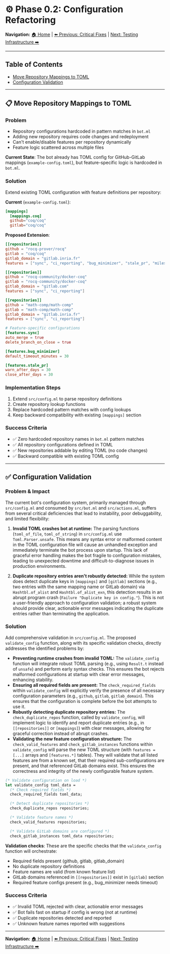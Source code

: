 # :gear: Phase 0.2: Configuration Refactoring

**Navigation:** [:house: Home](README.md) | [:arrow_left: Previous: Critical Fixes](04-phase0-critical-fixes.md) | [Next: Testing Infrastructure :arrow_right:](06-phase0-testing-infra.md)

---

## Table of Contents
- [Move Repository Mappings to TOML](#move-repository-mappings-to-toml)
- [Configuration Validation](#configuration-validation)

---

## :clipboard: Move Repository Mappings to TOML

### Problem

- Repository configurations hardcoded in pattern matches in `bot.ml`
- Adding new repository requires code changes and redeployment
- Can't enable/disable features per repository dynamically
- Feature logic scattered across multiple files

**Current State**: The bot already has TOML config for GitHub-GitLab mappings (`example-config.toml`), but feature-specific logic is hardcoded in `bot.ml`.

### Solution

Extend existing TOML configuration with feature definitions per repository:

**Current** (`example-config.toml`):
```toml
[mappings]
  [mappings.coq]
  github="coq/coq"
  gitlab="coq/coq"
```

**Proposed Extension**:
```toml
[[repositories]]
github = "rocq-prover/rocq"
gitlab = "coq/coq"
gitlab_domain = "gitlab.inria.fr"
features = ["sync", "ci_reporting", "bug_minimizer", "stale_pr", "milestone_sync", "backport_manager"]

[[repositories]]
github = "rocq-community/docker-coq"
gitlab = "rocq-community/docker-coq"
gitlab_domain = "gitlab.com"
features = ["sync", "ci_reporting"]

[[repositories]]
github = "math-comp/math-comp"
gitlab = "math-comp/math-comp"
gitlab_domain = "gitlab.inria.fr"
features = ["sync", "ci_reporting"]

# Feature-specific configurations
[features.sync]
auto_merge = true
delete_branch_on_close = true

[features.bug_minimizer]
default_timeout_minutes = 30

[features.stale_pr]
warn_after_days = 30
close_after_days = 30
```

### Implementation Steps

1. Extend `src/config.ml` to parse repository definitions
2. Create repository lookup functions
3. Replace hardcoded pattern matches with config lookups
4. Keep backward compatibility with existing `[mappings]` section

### Success Criteria

- :white_check_mark: Zero hardcoded repository names in `bot.ml` pattern matches
- :white_check_mark: All repository configurations defined in TOML
- :white_check_mark: New repositories addable by editing TOML (no code changes)
- :white_check_mark: Backward compatible with existing TOML config

---

## :white_check_mark: Configuration Validation

### Problem & Impact

The current bot's configuration system, primarily managed through `src/config.ml` and consumed by `src/bot.ml` and `src/actions.ml`, suffers from several critical deficiencies that lead to instability, poor debuggability, and limited flexibility:

1.  **Invalid TOML crashes bot at runtime:** The parsing functions (`toml_of_file`, `toml_of_string`) in `src/config.ml` use `Toml.Parser.unsafe`. This means any syntax error or malformed content in the TOML configuration file will cause an unhandled exception and immediately terminate the bot process upon startup. This lack of graceful error handling makes the bot fragile to configuration mistakes, leading to unexpected downtime and difficult-to-diagnose issues in production environments.


3.  **Duplicate repository entries aren't robustly detected:** While the system does detect duplicate keys in `[mappings]` and `[gitlab]` sections (e.g., two entries with the same mapping name or GitLab domain) via `Hashtbl.of_alist` and `Hashtbl.of_alist_exn`, this detection results in an abrupt program crash (`Failure "Duplicate key in config."`). This is not a user-friendly approach to configuration validation; a robust system should provide clear, actionable error messages indicating the duplicate entries rather than terminating the application.


### Solution

Add comprehensive validation in `src/config.ml`. The proposed `validate_config` function, along with its specific validation checks, directly addresses the identified problems by:

*   **Preventing runtime crashes from invalid TOML:** The `validate_config` function will integrate robust TOML parsing (e.g., using `Result.t` instead of `unsafe`) and perform early syntax checks. This ensures the bot rejects malformed configurations at startup with clear error messages, enhancing stability.
*   **Ensuring all required fields are present:** The `check_required_fields` within `validate_config` will explicitly verify the presence of all necessary configuration parameters (e.g., `github`, `gitlab`, `gitlab_domain`). This ensures that the configuration is complete before the bot attempts to use it.
*   **Robustly detecting duplicate repository entries:** The `check_duplicate_repos` function, called by `validate_config`, will implement logic to identify and report duplicate entries (e.g., in `[[repositories]]` or `[mappings]`) with clear messages, allowing for graceful correction instead of abrupt crashes.
*   **Validating the new feature configuration structure:** The `check_valid_features` and `check_gitlab_instances` functions within `validate_config` will parse the new TOML structure (with `features = [...]` arrays and `[features.*]` tables). They will validate that all listed features are from a known set, that their required sub-configurations are present, and that referenced GitLab domains exist. This ensures the correctness and integrity of the newly configurable feature system.

```ocaml
(* Validate configuration on load *)
let validate_config toml_data =
  (* Check required fields *)
  check_required_fields toml_data;

  (* Detect duplicate repositories *)
  check_duplicate_repos repositories;

  (* Validate feature names *)
  check_valid_features repositories;

  (* Validate GitLab domains are configured *)
  check_gitlab_instances toml_data repositories;
```

**Validation checks**: These are the specific checks that the `validate_config` function will orchestrate:
- Required fields present (github, gitlab, gitlab_domain)
- No duplicate repository definitions
- Feature names are valid (from known feature list)
- GitLab domains referenced in `[[repositories]]` exist in `[gitlab]` section
- Required feature configs present (e.g., bug_minimizer needs timeout)

### Success Criteria

- ✅ Invalid TOML rejected with clear, actionable error messages
- ✅ Bot fails fast on startup if config is wrong (not at runtime)
- ✅ Duplicate repositories detected and reported
- ✅ Unknown feature names reported with suggestions

---

**Navigation:** [:house: Home](README.md) | [:arrow_left: Previous: Critical Fixes](04-phase0-critical-fixes.md) | [Next: Testing Infrastructure :arrow_right:](06-phase0-testing-infra.md)
